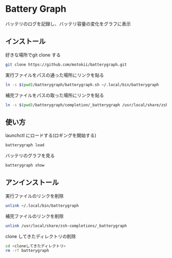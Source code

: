 # Battery Graph
バッテリのログを記録し、バッテリ容量の変化をグラフに表示

## インストール

好きな場所でgit clone する
``` sh
git clone https://github.com/motokii/batterygraph.git
```

実行ファイルをパスの通った場所にリンクを貼る
``` sh
ln -s $(pwd)/batterygraph/batterygraph.sh ~/.local/bin/batterygraph
```

補完ファイルをパスの取った場所にリンクを貼る
``` sh
ln -s $(pwd)/batterygraph/completion/_batterygraph /usr/local/share/zsh-completions/_batterygraph
```

## 使い方

launchctl にロードする(ロギングを開始する)
``` sh
batterygraph load
```

バッテリのグラフを見る
``` sh
batterygraph show
```

## アンインストール

実行ファイルのリンクを削除
``` sh
unlink ~/.local/bin/batterygraph
```

補完ファイルのリンクを削除
``` sh
unlink /usr/local/share/zsh-completions/_batterygraph
```

clone してきたディレクトリの削除
``` sh
cd <cloneしてきたディレクトリ>
rm -rf batterygraph
```

